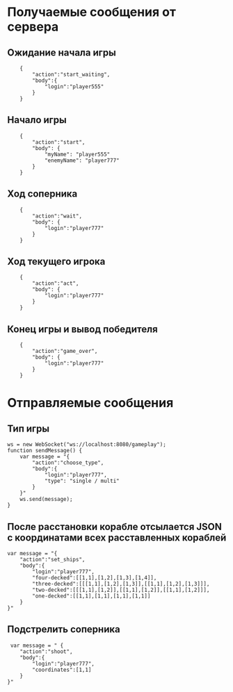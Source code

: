 # Получаемые сообщения от сервера

## Ожидание начала игры

```
    {
        "action":"start_waiting",
        "body":{
            "login":"player555"
        }
    }
 ```
## Начало игры

```
    {
        "action":"start",
        "body": {
            "myName": "player555"
            "enemyName": "player777"
        }
    }
```
## Ход соперника

```
    {
        "action":"wait",
        "body": {
            "login":"player777"
        }
    }
```
## Ход текущего игрока

```
    {
        "action":"act",
        "body": {
            "login":"player777"
        }
    }
```
## Конец игры и вывод победителя

```
    {
        "action":"game_over",
        "body": {
            "login":"player777"
        }
    }
```

# Отправляемые сообщения

## Тип игры

```
ws = new WebSocket("ws://localhost:8080/gameplay");
function sendMessage() {
    var message = "{
        "action":"choose_type",
        "body":{
            "login":"player777",
            "type": "single / multi"
        }
    }"
    ws.send(message);
}
```
## После расстановки корабле отсылается JSON с координатами всех расставленных кораблей

```
var message = "{
    "action":"set_ships",
    "body":{
        "login":"player777",
        "four-decked":[[1,1],[1,2],[1,3],[1,4]],
        "three-decked":[[[1,1],[1,2],[1,3]],[[1,1],[1,2],[1,3]]],
        "two-decked":[[[1,1],[1,2]],[[1,1],[1,2]],[[1,1],[1,2]]],
        "one-decked":[[1,1],[1,1],[1,1],[1,1]]
    }
}"
```
## Подстрелить соперника

```
 var message = " {
    "action":"shoot",
    "body":{
        "login":"player777",
        "coordinates":[1,1]
    }
}"
```


